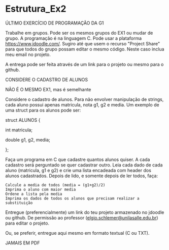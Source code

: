 # Estrutura_Ex2

ÚLTIMO EXERCÍCIO DE PROGRAMAÇÃO DA G1


Trabalhe em grupos. Pode ser os mesmos grupos do EX1 ou mudar de grupo. A programação é na linguagem C. Pode usar a plataforma https://www.jdoodle.com/. Sugiro até que usem o recurso "Project Share" para que todos do grupo possam editar o mesmo código. Neste caso inclua meu email no projeto.


A entrega pode ser feita através de um link para o projeto ou mesmo para o github.


CONSIDERE O CADASTRO DE ALUNOS

NÃO É O MESMO EX1, mas é semelhante


Considere o cadastro de alunos. Para não envolver manipulação de strings, cada aluno possui apenas matricula, nota g1, g2 e media. Um exemplo de uma struct para os alunos pode ser:


struct ALUNOS {

  int matricula;

  double g1, g2, media;

};


Faça um programa em C que cadastre quantos alunos quiser. A cada cadastro será perguntado se quer cadastrar outro. Leia cada dado de cada aluno (matricula, g1 e g2) e crie uma lista encadeada com header dos alunos cadastrados.  Depois de lido, e somente depois de ler todos, faça:


    Calcule a media de todos (media = (g1+g2)/2)
    Imprima o aluno com maior media
    Ordene a lista pela media
    Imprima os dados de todos os alunos que precisam realizar a substituição 


Entregue (preferencialmente) um link do teu projeto armazenado no jdoodle ou github. De permissão ao professor (elgio.schlemer@unilasalle.edu.br) para editar o projeto.


Ou, se preferir, entregue aqui mesmo em formato textual (C ou TXT).


JAMAIS EM PDF
